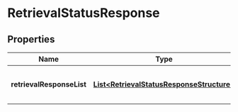 

# RetrievalStatusResponse

## Properties

Name | Type | Description | Notes
------------ | ------------- | ------------- | -------------
**retrievalResponseList** | [**List&lt;RetrievalStatusResponseStructure&gt;**](RetrievalStatusResponseStructure.md) | A list of retrieval image statuses |  [optional]



